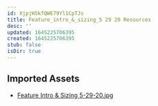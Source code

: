 ```yaml
---
id: XjpjH5kfQWE79Yl1CpTJs
title: Feature_intro_&_sizing_5 29 20 Resources
desc: ''
updated: 1645225706395
created: 1645225706395
stub: false
isDir: true
---
```

## Imported Assets
- [Feature Intro & Sizing 5-29-20.jpg](/assets/feature-intro-&-sizing-5-29-20-DedySjHgBgPe.jpg)
